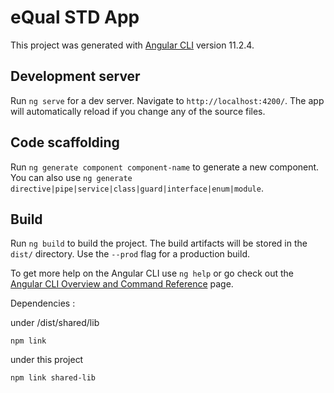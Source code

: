 # eQual STD App

This project was generated with [Angular CLI](https://github.com/angular/angular-cli) version 11.2.4.

## Development server

Run `ng serve` for a dev server. Navigate to `http://localhost:4200/`. The app will automatically reload if you change any of the source files.

## Code scaffolding

Run `ng generate component component-name` to generate a new component. You can also use `ng generate directive|pipe|service|class|guard|interface|enum|module`.

## Build

Run `ng build` to build the project. The build artifacts will be stored in the `dist/` directory. Use the `--prod` flag for a production build.


To get more help on the Angular CLI use `ng help` or go check out the [Angular CLI Overview and Command Reference](https://angular.io/cli) page.

Dependencies :

under /dist/shared/lib
```
npm link
```

under this project
```
npm link shared-lib
```

